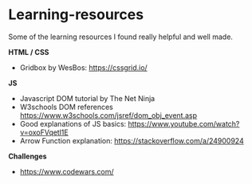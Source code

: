 # Learning-resources
Some of the learning resources I found really helpful and well made.


**HTML / CSS**
- Gridbox by WesBos: https://cssgrid.io/



**JS**
- Javascript DOM tutorial by The Net Ninja
- W3schools DOM references https://www.w3schools.com/jsref/dom_obj_event.asp
- Good explanations of JS basics: https://www.youtube.com/watch?v=oxoFVqetl1E
- Arrow Function explanation: https://stackoverflow.com/a/24900924

**Challenges**
- https://www.codewars.com/
